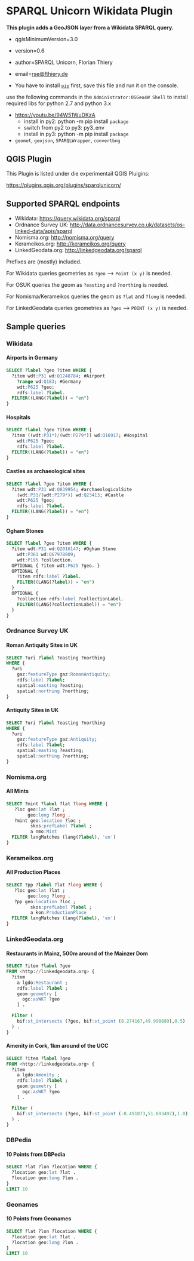 # SPARQL Unicorn Wikidata Plugin

**This plugin adds a GeoJSON layer from a Wikidata SPARQL query.**

* qgisMinimumVersion=3.0
* version=0.6
* author=SPARQL Unicorn, Florian Thiery
* email=rse@fthiery.de

* You have to install [`pip`](https://raw.githubusercontent.com/sparqlunicorn/sparqlunicornGoesGIS/master/sparql_unicorn/scripts/get-pip.py) first, save this file and run it on the console.

use the following commands in the `Administrator:OSGeo4W Shell` to install required libs for python 2.7 and python 3.x

* https://youtu.be/94W51WuDKzA
  * install in py2: python -m pip install `package`
  * switch from py2 to py3: py3_env
  * install in py3: python -m pip install `package`
* `geomet`, `geojson`, `SPARQLWrapper`, `convertbng`

## QGIS Plugin

This Plugin is listed under die experimentail QGIS Pluigins:

https://plugins.qgis.org/plugins/sparqlunicorn/

## Supported SPARQL endpoints

* Wikidata: https://query.wikidata.org/sparql
* Ordnance Survey UK: http://data.ordnancesurvey.co.uk/datasets/os-linked-data/apis/sparql
* Nomisma.org: http://nomisma.org/query
* Kerameikos.org: http://kerameikos.org/query
* LinkedGeodata.org: http://linkedgeodata.org/sparql

Prefixes are (mostly) included.

For Wikidata queries geometries as `?geo` --> `Point (x y)` is needed.

For OSUK queries the geom as `?easting` and `?northing` is needed.

For Nomisma/Kerameikos queries the geom as `?lat` and `?long` is needed.

For LinkedGeodata queries geometries as `?geo` --> `POINT (x y)` is needed.

## Sample queries

### Wikidata

#### Airports in Germany

```sql
SELECT ?label ?geo ?item WHERE {
  ?item wdt:P31 wd:Q1248784; #Airport
    ?range wd:Q183; #Germany
    wdt:P625 ?geo;
    rdfs:label ?label.
  FILTER((LANG(?label)) = "en")
}
```

#### Hospitals

```sql
SELECT ?label ?geo ?item WHERE {
  ?item ((wdt:P31*)/(wdt:P279*)) wd:Q16917; #Hospital
    wdt:P625 ?geo;
    rdfs:label ?label.
  FILTER((LANG(?label)) = "en")
}
```

#### Castles as archaeological sites

```sql
SELECT ?label ?geo ?item WHERE {
  ?item wdt:P31 wd:Q839954; #archaeologicalSite
    (wdt:P31/(wdt:P279*)) wd:Q23413; #Castle
    wdt:P625 ?geo;
    rdfs:label ?label.
  FILTER((LANG(?label)) = "en")
}
```

#### Ogham Stones

```sql
SELECT ?label ?geo ?item WHERE {
  ?item wdt:P31 wd:Q2016147; #Ogham Stone
    wdt:P361 wd:Q67978809;
    wdt:P195 ?collection.
  OPTIONAL { ?item wdt:P625 ?geo. }
  OPTIONAL {
    ?item rdfs:label ?label.
    FILTER((LANG(?label)) = "en")
  }
  OPTIONAL {
    ?collection rdfs:label ?collectionLabel.
    FILTER((LANG(?collectionLabel)) = "en")
  }
}
```

### Ordnance Survey UK

#### Roman Antiquity Sites in UK

```sql
SELECT ?uri ?label ?easting ?northing
WHERE {
  ?uri
    gaz:featureType gaz:RomanAntiquity;
    rdfs:label ?label;
    spatial:easting ?easting;
    spatial:northing ?northing;
}
```

#### Antiquity Sites in UK

```sql
SELECT ?uri ?label ?easting ?northing
WHERE {
  ?uri
    gaz:featureType gaz:Antiquity;
    rdfs:label ?label;
    spatial:easting ?easting;
    spatial:northing ?northing;
}
```

### Nomisma.org

#### All Mints

```sql
SELECT ?mint ?label ?lat ?long WHERE {
   ?loc geo:lat ?lat ;
        geo:long ?long .
   ?mint geo:location ?loc ;
         skos:prefLabel ?label ;
         a nmo:Mint
  FILTER langMatches (lang(?label), 'en')
}
```

### Kerameikos.org

#### All Production Places

```sql
SELECT ?pp ?label ?lat ?long WHERE {
   ?loc geo:lat ?lat ;
        geo:long ?long .
   ?pp geo:location ?loc ;
         skos:prefLabel ?label ;
         a kon:ProductionPlace
  FILTER langMatches (lang(?label), 'en')
}
```

### LinkedGeodata.org

#### Restaurants in Mainz, 500m around of the Mainzer Dom

```sql
SELECT ?item ?label ?geo
FROM <http://linkedgeodata.org> {
  ?item
    a lgdo:Restaurant ;
    rdfs:label ?label ;
    geom:geometry [
      ogc:asWKT ?geo
    ] .

  Filter (
    bif:st_intersects (?geo, bif:st_point (8.274167,49.998889),0.5)
  ) .
}
```

#### Amenity in Cork, 1km around of the UCC

```sql
SELECT ?item ?label ?geo
FROM <http://linkedgeodata.org> {
  ?item
    a lgdo:Amenity ;
    rdfs:label ?label ;
    geom:geometry [
      ogc:asWKT ?geo
    ] .

  Filter (
    bif:st_intersects (?geo, bif:st_point (-8.491873,51.893497),1.0)
  ) .
}
```
### DBPedia

#### 10 Points from DBPedia

```sql
SELECT ?lat ?lon ?location WHERE { 
  ?location geo:lat ?lat .
  ?location geo:long ?lon . 
}
LIMIT 10
```

### Geonames

#### 10 Points from Geonames

```sql
SELECT ?lat ?lon ?location WHERE { 
  ?location geo:lat ?lat .
  ?location geo:long ?lon . 
}
LIMIT 10
```
